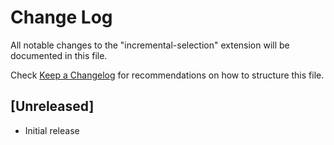 # Change Log

All notable changes to the "incremental-selection" extension will be documented in this file.

Check [Keep a Changelog](http://keepachangelog.com/) for recommendations on how to structure this file.

## [Unreleased]

- Initial release